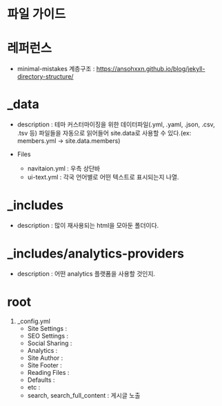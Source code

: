# 파일 가이드

# 레퍼런스
* minimal-mistakes 계층구조         :  https://ansohxxn.github.io/blog/jekyll-directory-structure/

# _data
- description                     : 테마 커스터마이징을 위한 데이터파일(.yml, .yaml, .json, .csv, .tsv 등)
                                    파일들을 자동으로 읽어들어 site.data로 사용할 수 있다.(ex: members.yml -> site.data.members)

- Files
    * navitaion.yml               :  우측 상단바
    * ui-text.yml                 :  각국 언어별로 어떤 텍스트로 표시되는지 나열. 


# _includes
- description                     :  많이 재사용되는 html을 모아둔 폴더이다.

# _includes/analytics-providers
- description                     :  어떤 analytics 플랫폼을 사용할 것인지.


# root
1.  _config.yml
    * Site Settings               :
    * SEO Settings                :
    * Social Sharing              :
    * Analytics                   :
    * Site Author                 :
    * Site Footer                 :
    * Reading Files               :
    * Defaults                    :
    * etc                         :
    * search, search_full_content :  게시글 노출
